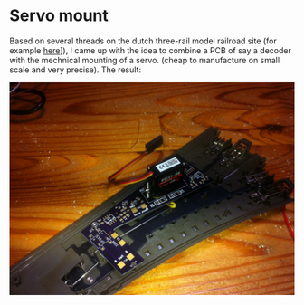 Servo mount
===========

Based on several threads on the dutch three-rail model railroad site (for example [here](http://forum.3rail.nl/index.php?topic=36707.msg814683#msg814683)]), I came up with the idea to combine a PCB of say a decoder with the mechnical mounting of a servo. (cheap to manufacture on small scale and very precise). The result:


![First servo mounted!](media/IMG_0815.JPG)

